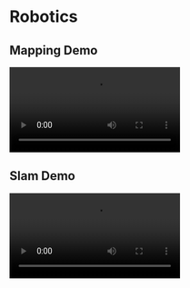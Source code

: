 # Robotics

## Mapping Demo
![Mapping](https://github.com/menna15/Robotics/blob/main/Demos/mapping.mp4)


## Slam Demo
![Slam](https://github.com/menna15/Robotics/blob/main/Demos/slam.mp4)
